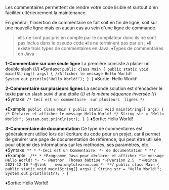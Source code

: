 
Les commentaires permettent de rendre votre code lisible et surtout d'en faciliter ultérieurement la maintenance.

En général, l'insertion de commentaire se fait soit en fin de ligne, soit sur une nouvelle ligne mais en aucun cas au sein d'une ligne de commande.

> ♦Ils ne sont pas pris en compte par le compilateur donc ils ne sont pas inclus dans le pseudo code
♦ils ne terminent pas par un ;
♦Il existe trois types de commentaires en Java.
♦Types de commentaires en Java :

**1-Commentaire sur une seule ligne**
La première consiste à placer un double slash (//) 
♦Syntaxe:
`public class Main {
  public static void main(String[] args) {
    //Afficher le message Hello World!
    System.out.println("Hello World!");
  }
}`
♦Sortie: Hello World!

**2-Commentaire sur plusieurs lignes**
La seconde solution est d'encadrer le texte par un slash suivi d'une étoile (/*) et la même séquence inversée (*/)
♦Syntaxe:
`/*
  Ceci est un commentaire 
  sur plusieurs 
  lignes
*/`

♦Example:
`public class Main {
  public static void main(String[] args) {
    /*
        Déclarer et afficher
        le message Hello World!
    */
    String str = "Hello World!";
    System.out.println(str);
  }
}`
♦Sortie: Hello World!

**3-Commentaire de documentation**
Ce type de commentaires est généralement utilisé lors de l’écriture du code pour un projet, car il permet de générer une page de documentation de référence, qui peut être utilisée pour obtenir des informations sur les méthodes, ses paramètres, etc.
♦Syntaxe:
`**
*
*-Ceci est un Commentaire 
*- de documentation
*
**/`
♦Example:
` /**
 *
 *Programme Java pour déclarer et afficher
 *le message Hello World!
 *-
 *- @author  Thomas babtise
 *-@version 2.5 
 *-@since   2021-12-10
 *-@link    www.waytolearnx.com
 *-
 **/
public class Main {
  public static void main(String[] args) {
    String str = "Hello World!";
    System.out.println(str);
  }
}`

♦Sortie: Hello World!